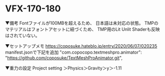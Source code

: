 # VFX-170-180

▼備考
Fontファイルが100MBを超えるため、
日本語は未対応の状態。
TMPのマテリアルはフォントアセットに紐づくため、
TMP用のLit Unlit Shaderも反映はされていない。

▼セットアップメモ
https://coposuke.hateblo.jp/entry/2020/06/07/020235
manifest.jsonで下記を追加
    "com.copocopo.textmeshpro.animator": "https://github.com/coposuke/TextMeshProAnimator.git",


▼重力の設定
Project setting ＞Physics＞Gravity＞y＞-1.11


